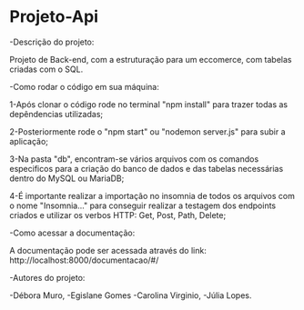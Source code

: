 # Projeto-Api

-Descrição do projeto:

Projeto de Back-end, com a estruturação para um eccomerce, com tabelas criadas com o SQL.

-Como rodar o código em sua máquina:

  1-Após clonar o código rode no terminal "npm install" para trazer todas as depêndencias utilizadas;
  
  2-Posteriormente rode o "npm start" ou "nodemon server.js" para subir a aplicação;
  
  3-Na pasta "db", encontram-se vários arquivos com os comandos especificos para a criação do banco de dados e das tabelas necessárias dentro do MySQL ou MariaDB;
  
  4-É importante realizar a importação no insomnia de todos os arquivos com o nome "Insomnia..." para conseguir realizar a testagem dos endpoints criados e utilizar os verbos HTTP: Get, Post, Path, Delete;
  
-Como acessar a documentação:

A documentação pode ser acessada através do link: http://localhost:8000/documentacao/#/ 

-Autores do projeto:

  -Débora Muro,
  -Egislane Gomes
  -Carolina Virginio,
  -Júlia Lopes.
